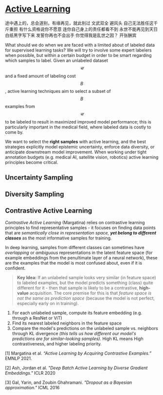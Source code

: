 # [Active Learning](https://burrsettles.com/pub/settles.activelearning.pdf)

途中遇上的，总会道别，有缘再见，就此别过
文武双全
避风头
自己无法胜任这千斤重担
有什么资格说你不愿意
连你自己身上的责任都看不到
永世不能再见到天日
白纸黑字写下来
发誓你再也不会出手
你觉得我是乱世之因？
开张酬宾

What should we do when we are faced with a limited about of labeled data for supervised learning tasks? We will try to involve some expert labelers when possible, but within a certain budget in order to be smart regarding which samples to label. Given an unlabeled dataset $$\mathcal{U}$$ and a fixed amount of labeling cost $$B$$, active learning techniques aim to select a subset of $$B$$ examples from $$\mathcal{U}$$ to be labeled to result in maximized improved model performance; this is particularly important in the medical field, where labeled data is costly to come by. 

We want to select the **right samples** with active learning, and the best strategies explicitly model epistemic uncertainty, enforce data diversity, or anticipate downstream model improvement. When working under tight annotation budgets (e.g. medical AI, satellite vision, robotics) active learning principles become critical. 

## Uncertainty Sampling

## Diversity Sampling

## Contrastive Active Learning

_Contrastive Active Learning_ (Margatina) relies on contrastive learning principles to find representative samples - it focuses on finding data points that are _semantically close in representation space, **yet belong to different classes**_ as the most informative samples for training. 

In deep learning, samples from different classes can sometimes have _overlapping_ or _ambiguous_ representations in the latent feature space (for example embeddings from the penultimate layer of a neural network), these are the examples that the model is most confused about, even if it is confident. 

> **Key Idea:** If an unlabeled sample looks very similar (in feature space) to labeled examples, but the model predicts something (class) quite different for it - then that sample is likely to be a contrastive, **high-value** acquisition. The core premise for this is that _feature space is not the same as prediction space_ (because the model is not perfect, especially early on in training). 

1. For each unlabeled sample, compute its feature embedding (e.g. through a ResNet or ViT)
2. Find its nearest labeled neighbors in the feature space
3. Compare the model's predictions on the unlabeled sample vs. neighbors through KL divergence _(this tells us how different our model's predictions are for similar-looking samples)_. High KL means High contrastiveness, and higher labeling priority. 

[1] Margatina et al. _“Active Learning by Acquiring Contrastive Examples.”_ EMNLP 2021.

[2] Ash, Jordan et al. _"Deep Batch Active Learning by Diverse Gradient Embeddings."_ ICLR 2020

[3] Gal, Yarin, and Zoubin Ghahramani. _"Dropout as a Bayesian approximation."_ ICML 2016
